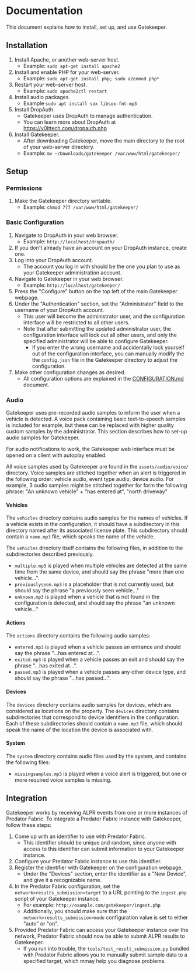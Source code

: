 # Documentation

This document explains how to install, set up, and use Gatekeeper.


## Installation

1. Install Apache, or another web-server host.
    - Example: `sudo apt-get install apache2`
2. Install and enable PHP for your web-server.
    - Example: `sudo apt-get install php; sudo a2enmod php*`
3. Restart your web-server host.
    - Example: `sudo apache2ctl restart`
4. Install audio packages.
    - Example `sudo apt install sox libsox-fmt-mp3`
5. Install DropAuth.
    - Gatekeeper uses DropAuth to manage authentication.
    - You can learn more about DropAuth at <https://v0lttech.com/dropauth.php>
6. Install Gatekeeper.
    - After downloading Gatekeeper, move the main directory to the root of your web-server directory.
    - Example: `mv ~/Downloads/gatekeeper /var/www/html/gatekeeper/`


## Setup

### Permissions

1. Make the Gatekeeper directory writable.
    - Example: `chmod 777 /var/www/html/gatekeeper/`

### Basic Configuration

1. Navigate to DropAuth in your web browser.
    - Example: `http://localhost/dropauth/`
2. If you don't already have an account on your DropAuth instance, create one.
3. Log into your DropAuth account.
    - The account you log in with should be the one you plan to use as your Gatekeeper administration account.
4. Navigate to Gatekeeper in your web browser.
    - Example: `http://localhost/gatekeeper/`
5. Press the "Configure" button on the top left of the main Gatekeeper webpage.
6. Under the "Authentication" section, set the "Administrator" field to the username of your DropAuth account.
    - This user will become the administrator user, and the configuration interface will be restricted to all other users.
    - Note that after submitting the updated administrator user, the configuration interface will lock out all other users, and only the specified administrator will be able to configure Gatekeeper.
        - If you enter the wrong username and accidentally lock yourself out of the configuration interface, you can manually modify the the `config.json` file in the Gatekeeper directory to adjust the configuration.
7. Make other configuration changes as desired.
    - All configuration options are explained in the [CONFIGURATION.md](CONFIGURATION.md) document.


### Audio

Gatekeeper uses pre-recorded audio samples to inform the user when a vehicle is detected. A voice pack containing basic text-to-speech samples is included for example, but these can be replaced with higher quality custom samples by the administrator. This section describes how to set-up audio samples for Gatekeeper.

For audio notifications to work, the Gatekeeper web interface must be opened on a client with autoplay enabled.

All voice samples used by Gatekeeper are found in the `assets/audio/voice/` directory. Voice samples are stitched together when an alert is triggered in the following order: vehicle audio, event type audio, device audio. For example, 3 audio samples might be stitched together for form the following phrase: "An unknown vehicle" + "has entered at", "north driveway"

#### Vehicles

The `vehicles` directory contains audio samples for the names of vehicles. If a vehicle exists in the configuration, it should have a subdirectory in this directory named after its associated license plate. This subdirectory should contain a `name.mp3` file, which speaks the name of the vehicle.

The `vehicles` directory itself contains the following files, in addition to the subdirectories described previously.
- `multiple.mp3` is played when multiple vehicles are detected at the same time from the same device, and should say the phrase "more than one vehicle...".
- `previouslyseen.mp3` is a placeholder that is not currently used, but should say the phrase "a previously seen vehicle..."
- `unknown.mp3` is played when a vehicle that is not found in the configuration is detected, and should say the phrase "an unknown vehicle..."

#### Actions

The `actions` directory contains the following audio samples:
- `entered.mp3` is played when a vehicle passes an entrance and should say the phrase "...has entered at...".
- `exited.mp3` is played when a vehicle passes an exit and should say the phrase "...has exited at...".
- `passed.mp3` is played when a vehicle passes any other device type, and should say the phrase "...has passed...".

#### Devices

The `devices` directory contains audio samples for devices, which are considered as locations on the property. The `devices` directory contains subdirectories that correspond to device identifiers in the configuration. Each of these subdirectories should contain a `name.mp3` file, which should speak the name of the location the device is associated with.

#### System

The `system` directory contains audio files used by the system, and contains the following files:
- `missingsamples.mp3` is played when a voice alert is triggered, but one or more required voice samples is missing.


## Integration

Gatekeeper works by receiving ALPR events from one or more instances of Predator Fabric. To integrate a Predator Fabric instance with Gatekeeper, follow these steps:
1. Come up with an identifier to use with Predator Fabric.
    - This identifier should be unique and random, since anyone with access to this identifier can submit information to your Gatekeeper instance. 
2. Configure your Predator Fabric instance to use this identifier.
3. Register the identifier with Gatekeeper on the configuration webpage.
    - Under the "Devices" section, enter the identifier as a "New Device", and give it a recognizable name.
4. In the Predator Fabric configuration, set the `network>results_submission>target` to a URL pointing to the `ingest.php` script of your Gatekeeper instance.
    - For example: `http://example.com/gatekeeper/ingest.php`
    - Additionally, you should make sure that the `network>results_submission>mode` configuration value is set to either "auto" or "on".
5. Provided Predator Fabric can access your Gatekeeper instance over the network, Predator Fabric should now be able to submit ALPR results to Gatekeeper.
    - If you run into trouble, the `tools/test_result_submission.py` bundled with Predator Fabric allows you to manually submit sample data to a specified target, which mmay help you diagnose problems.
